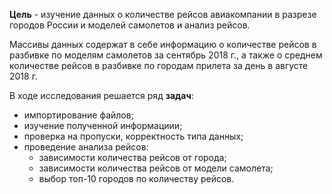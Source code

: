 **Цель** - изучение данных о количестве рейсов авиакомпании в разрезе городов России и моделей самолетов и анализ рейсов.

Массивы данных содержат в себе информацию о количестве рейсов в разбивке по моделям самолетов за сентябрь 2018 г., а также о среднем количестве рейсов в разбивке по городам прилета за день в августе 2018 г. 

В ходе исследования решается ряд **задач**:
- импортирование файлов; 
- изучение полученной информациии;
- проверка на пропуски, корректность типа данных;
- проведение анализа рейсов:
    + зависимости количества рейсов от города;
    + зависимости количества рейсов от модели самолета;
    + выбор топ-10 городов по количеству рейсов.
